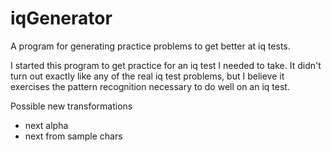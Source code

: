 # iqGenerator
A program for generating practice problems to get better at iq tests.

I started this program to get practice for an iq test I needed to take. It didn't turn out exactly like any of the real iq test problems, but I believe it exercises the pattern recognition necessary to do well on an iq test.

Possible new transformations
 - next alpha
 - next from sample chars
